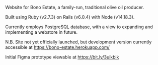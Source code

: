 Website for Bono Estate, a family-run, traditional olive oil producer.

Built using Ruby (v2.7.3) on Rails (v6.0.4) with Node (v14.18.3).

Currently employs PostgreSQL database, with a view to expanding and implementing a webstore in future.

N.B. Site not yet officially launched, but development version currently accessible at https://bono-estate.herokuapp.com/

Initial Figma prototype viewable at https://bit.ly/3uikbik
